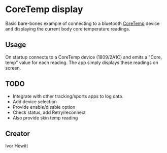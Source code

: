 # CoreTemp display

Basic bare-bones example of connecting to a bluetooth [CoreTemp](https://corebodytemp.com/) device and displaying the current body core temperature readings.

## Usage

On startup connects to a CoreTemp device (1809/2A1C) and emits a "Core, temp" value for each reading.
The app simply displays these readings on screen.

## TODO

- Integrate with other tracking/sports apps to log data.
- Add device selection
- Provide enable/disable option
- Check status, add Retry/reconnect
- Also provide skin temp reading

## Creator

Ivor Hewitt

